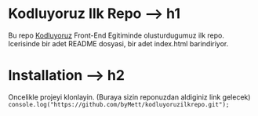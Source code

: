# Kodluyoruz Ilk Repo --> h1
Bu repo [Kodluyoruz](https://www.kodluyoruz.org/) Front-End Egitiminde olusturdugumuz ilk repo. Icerisinde bir adet README dosyasi, bir adet index.html barindiriyor.

# Installation --> h2
Oncelikle projeyi klonlayin. (Buraya sizin reponuzdan aldiginiz link gelecek)
`console.log("https://github.com/byMett/kodluyoruzilkrepo.git");`
